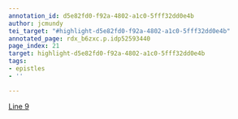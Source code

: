 ```yaml
---
annotation_id: d5e82fd0-f92a-4802-a1c0-5fff32dd0e4b
author: jcmundy
tei_target: "#highlight-d5e82fd0-f92a-4802-a1c0-5fff32dd0e4b"
annotated_page: rdx_b6zxc.p.idp52593440
page_index: 21
target: highlight-d5e82fd0-f92a-4802-a1c0-5fff32dd0e4b
tags:
- epistles
- ''

---
```

[Line 9](http://data.perseus.org/citations/urn:cts:latinLit:phi0893.phi005.perseus-lat1:1.18 "Perseus")